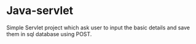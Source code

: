 # Java-servlet

Simple Servlet project which ask user to input the basic details and save them in sql database using POST.
